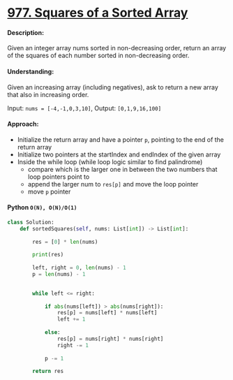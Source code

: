 # [977. Squares of a Sorted Array](https://leetcode.com/problems/squares-of-a-sorted-array/)


#### Description:

Given an integer array nums sorted in non-decreasing order, return an array of the squares of each number sorted in non-decreasing order.

#### Understanding:

Given an increasing array (including negatives), ask to return a new array that also in increasing order.

Input: `nums = [-4,-1,0,3,10]`, Output: `[0,1,9,16,100]`

#### Approach:

- Initialize the return array and have a pointer `p`, pointing to the end of the return array
- Initialize two pointers at the startIndex and endIndex of the given array
- Inside the while loop (while loop logic similar to find palindrome)
	- compare which is the larger one in between the two numbers that loop pointers point to
	- append the larger num to `res[p]` and move the loop pointer
	- move `p` pointer 

#### Python `O(N), O(N)/O(1)`

```python
class Solution:
    def sortedSquares(self, nums: List[int]) -> List[int]:
      
        res = [0] * len(nums)
        
        print(res)
        
        left, right = 0, len(nums) - 1
        p = len(nums) - 1  

        
        while left <= right:
            
            if abs(nums[left]) > abs(nums[right]):
                res[p] = nums[left] * nums[left]
                left += 1
                
            else:
                res[p] = nums[right] * nums[right]
                right -= 1
                
            p -= 1
            
        return res
```